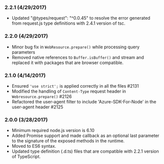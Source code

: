 ### 2.2.1 (4/29/2017)
- Updated "@types/request": "^0.0.45" to resolve the error generated from request.js type definitions with 2.4.1 version of tsc. 

### 2.2.0 (4/29/2017)
- Minor bug fix in `WebResource.prepare()` while processing query parameters
- Removed native references to `Buffer.isBuffer()` and stream and replaced it with packages that are browser compatible.
### 2.1.0 (4/14/2017)
- Ensured `'use strict';` is applied correctly in all the files #2131
- Modified the handling of `Content-Type` request header in `Webresource.prepare()` #2126
- Refactored the user-agent filter to include 'Azure-SDK-For-Node' in the user-agent header #2125

### 2.0.0 (3/28/2017)
- Minimum required node.js version is 6.10
- Added Promise support and made callback as an optional last parameter to the signature of the exposed methods in the runtime.
- Moved to ES6 syntax.
- Updated type definition (.d.ts) files that are compatible with 2.2.1 version of TypeScript.
